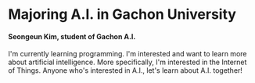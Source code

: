 # Majoring A.I. in Gachon University
#### Seongeun Kim, student of Gachon A.I. 

I'm currently learning programming. 
I'm interested and want to learn more about artificial intelligence. 
More specifically, I'm interested in the Internet of Things.
Anyone who's interested in A.I., let's learn about A.I. together!

